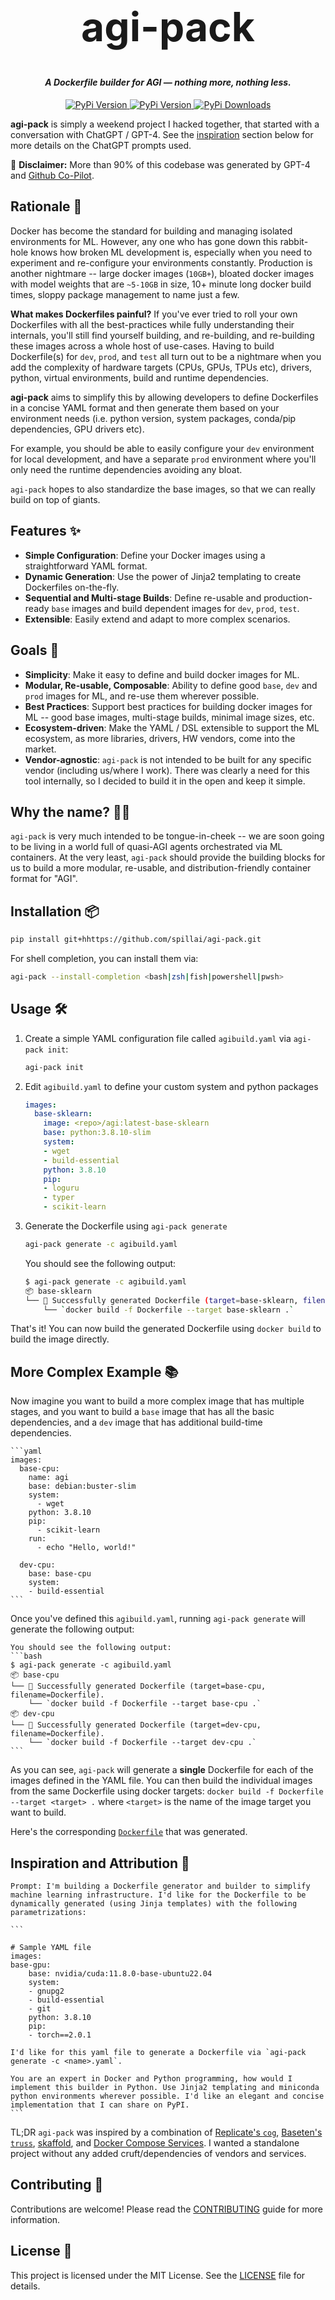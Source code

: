 <h1 align="center" style="font-size:64px;font-weight: bold;font-color:black;">agi-pack</h1>
<h4 align="center">
<i>A Dockerfile builder for AGI — nothing more, nothing less.</i>
</h4>

<p align="center">
<a href="https://pypi.org/project/agi-pack/">
    <img alt="PyPi Version" src="https://badge.fury.io/py/agi-pack.svg">
</a>
<a href="https://pypi.org/project/agi-pack/">
    <img alt="PyPi Version" src="https://img.shields.io/pypi/pyversions/agi-pack">
</a>
<a href="https://pypi.org/project/agi-pack/">
    <img alt="PyPi Downloads" src="https://img.shields.io/pypi/dm/agi-pack">
</a>

</p>

**agi-pack** is simply a weekend project I hacked together, that started with a conversation with ChatGPT / GPT-4. See the [inspiration](#inspiration-and-attribution-🌟) section below for more details on the ChatGPT prompts used.

🚨 **Disclaimer:** More than 90% of this codebase was generated by GPT-4 and [Github Co-Pilot](https://github.com/features/copilot).

## Rationale 🤔

Docker has become the standard for building and managing isolated environments for ML. However, any one who has gone down this rabbit-hole knows how broken ML development is, especially when you need to experiment and re-configure your environments constantly. Production is another nightmare -- large docker images (`10GB+`), bloated docker images with model weights that are `~5-10GB` in size, 10+ minute long docker build times, sloppy package management to name just a few.

**What makes Dockerfiles painful?** If you've ever tried to roll your own Dockerfiles with all the best-practices while fully understanding their internals, you'll still find yourself building, and re-building, and re-building these images across a whole host of use-cases. Having to build Dockerfile(s) for `dev`, `prod`, and `test` all turn out to be a nightmare when you add the complexity of hardware targets (CPUs, GPUs, TPUs etc), drivers, python, virtual environments, build and runtime dependencies.

**agi-pack** aims to simplify this by allowing developers to define Dockerfiles in a concise YAML format and then generate them based on your environment needs (i.e. python version, system packages, conda/pip dependencies, GPU drivers etc).

For example, you should be able to easily configure your `dev` environment for local development, and have a separate `prod` environment where you'll only need the runtime dependencies avoiding any bloat.

`agi-pack` hopes to also standardize the base images, so that we can really build on top of giants.

## Features ✨

- **Simple Configuration**: Define your Docker images using a straightforward YAML format.
- **Dynamic Generation**: Use the power of Jinja2 templating to create Dockerfiles on-the-fly.
- **Sequential and Multi-stage Builds**: Define re-usable and production-ready `base` images and build dependent images for `dev`, `prod`, `test`.
- **Extensible**: Easily extend and adapt to more complex scenarios.

## Goals 🎯

- **Simplicity**: Make it easy to define and build docker images for ML.
- **Modular, Re-usable, Composable**: Ability to define good `base`, `dev` and `prod` images for ML, and re-use them wherever possible.
- **Best Practices**: Support best practices for building docker images for ML -- good base images, multi-stage builds, minimal image sizes, etc.
- **Ecosystem-driven**: Make the YAML / DSL extensible to support the ML ecosystem, as more libraries, drivers, HW vendors, come into the market.
- **Vendor-agnostic**: `agi-pack` is not intended to be built for any specific vendor (including us/where I work). There was clearly a need for this tool internally, so I decided to build it in the open and keep it simple.

## Why the name? 🤷‍♂️
`agi-pack` is very much intended to be tongue-in-cheek -- we are soon going to be living in a world full of quasi-AGI agents orchestrated via ML containers. At the very least, `agi-pack` should provide the building blocks for us to build a more modular, re-usable, and distribution-friendly container format for "AGI".

## Installation 📦

```bash
pip install git+hhttps://github.com/spillai/agi-pack.git
```

For shell completion, you can install them via:
```bash
agi-pack --install-completion <bash|zsh|fish|powershell|pwsh>
```

## Usage 🛠

1. Create a simple YAML configuration file called `agibuild.yaml` via `agi-pack init`:

    ```bash
    agi-pack init
    ```

2. Edit `agibuild.yaml` to define your custom system and python packages

    ```yaml
    images:
      base-sklearn:
        image: <repo>/agi:latest-base-sklearn
        base: python:3.8.10-slim
        system:
        - wget
        - build-essential
        python: 3.8.10
        pip:
        - loguru
        - typer
        - scikit-learn
    ```

3. Generate the Dockerfile using `agi-pack generate`

    ```bash
    agi-pack generate -c agibuild.yaml
    ```

    You should see the following output:

    ```bash
    $ agi-pack generate -c agibuild.yaml
    📦 base-sklearn
    └── 🎉 Successfully generated Dockerfile (target=base-sklearn, filename=Dockerfile).
        └── `docker build -f Dockerfile --target base-sklearn .`
    ```

That's it! You can now build the generated Dockerfile using `docker build` to build the image directly.

## More Complex Example 📚

Now imagine you want to build a more complex image that has multiple stages, and you want to build a `base` image that has all the basic dependencies, and a `dev` image that has additional build-time dependencies.

    ```yaml
    images:
      base-cpu:
        name: agi
        base: debian:buster-slim
        system:
          - wget
        python: 3.8.10
        pip:
          - scikit-learn
        run:
          - echo "Hello, world!"

      dev-cpu:
        base: base-cpu
        system:
        - build-essential
    ```

Once you've defined this `agibuild.yaml`, running `agi-pack generate` will generate the following output:

    You should see the following output:
    ```bash
    $ agi-pack generate -c agibuild.yaml
    📦 base-cpu
    └── 🎉 Successfully generated Dockerfile (target=base-cpu, filename=Dockerfile).
        └── `docker build -f Dockerfile --target base-cpu .`
    📦 dev-cpu
    └── 🎉 Successfully generated Dockerfile (target=dev-cpu, filename=Dockerfile).
        └── `docker build -f Dockerfile --target dev-cpu .`
    ```

As you can see, `agi-pack` will generate a **single** Dockerfile for each of the images defined in the YAML file. You can then build the individual images from the same Dockerfile using docker targets: `docker build -f Dockerfile --target <target> .` where `<target>` is the name of the image target you want to build.

Here's the corresponding [`Dockerfile`](./examples/generated/Dockerfile-multistage-example) that was generated.


## Inspiration and Attribution 🌟

```
Prompt: I'm building a Dockerfile generator and builder to simplify machine learning infrastructure. I'd like for the Dockerfile to be dynamically generated (using Jinja templates) with the following parametrizations:
```

    ```

    # Sample YAML file
    images:
    base-gpu:
        base: nvidia/cuda:11.8.0-base-ubuntu22.04
        system:
        - gnupg2
        - build-essential
        - git
        python: 3.8.10
        pip:
        - torch==2.0.1

    I'd like for this yaml file to generate a Dockerfile via `agi-pack generate -c <name>.yaml`.

    You are an expert in Docker and Python programming, how would I implement this builder in Python. Use Jinja2 templating and miniconda python environments wherever possible. I'd like an elegant and concise implementation that I can share on PyPI.
    ```

TL;DR `agi-pack` was inspired by a combination of [Replicate's `cog`](https://github.com/replicate/cog), [Baseten's `truss`](https://github.com/basetenlabs/truss/), [skaffold](https://skaffold.dev/), and [Docker Compose Services](https://docs.docker.com/compose/compose-file/05-services/). I wanted a standalone project without any added cruft/dependencies of vendors and services.

## Contributing 🤝

Contributions are welcome! Please read the [CONTRIBUTING](CONTRIBUTING.md) guide for more information.

## License 📄

This project is licensed under the MIT License. See the [LICENSE](LICENSE) file for details.
